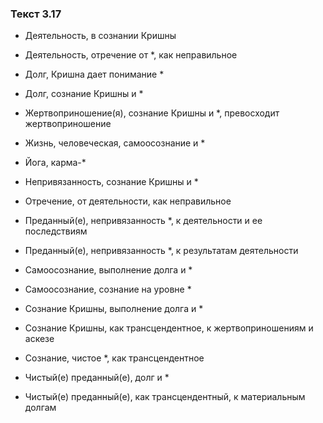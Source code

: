 ### Текст 3.17

- Деятельность, в сознании Кришны

- Деятельность, отречение от *, как неправильное

- Долг, Кришна дает понимание *

- Долг, сознание Кришны и *

- Жертвоприношение(я), сознание Кришны и *, превосходит жертвоприношение

- Жизнь, человеческая, самоосознание и *

- Йога, карма-*

- Непривязанность, сознание Кришны и *

- Отречение, от деятельности, как неправильное

- Преданный(е), непривязанность *, к деятельности и ее последствиям

- Преданный(е), непривязанность *, к результатам деятельности

- Самоосознание, выполнение долга и *

- Самоосознание, сознание на уровне *

- Сознание Кришны, выполнение долга и *

- Сознание Кришны, как трансцендентное, к жертвоприношениям и аскезе

- Сознание, чистое *, как трансцендентное

- Чистый(е) преданный(е), долг и *

- Чистый(е) преданный(е), как трансцендентный, к материальным долгам
	
